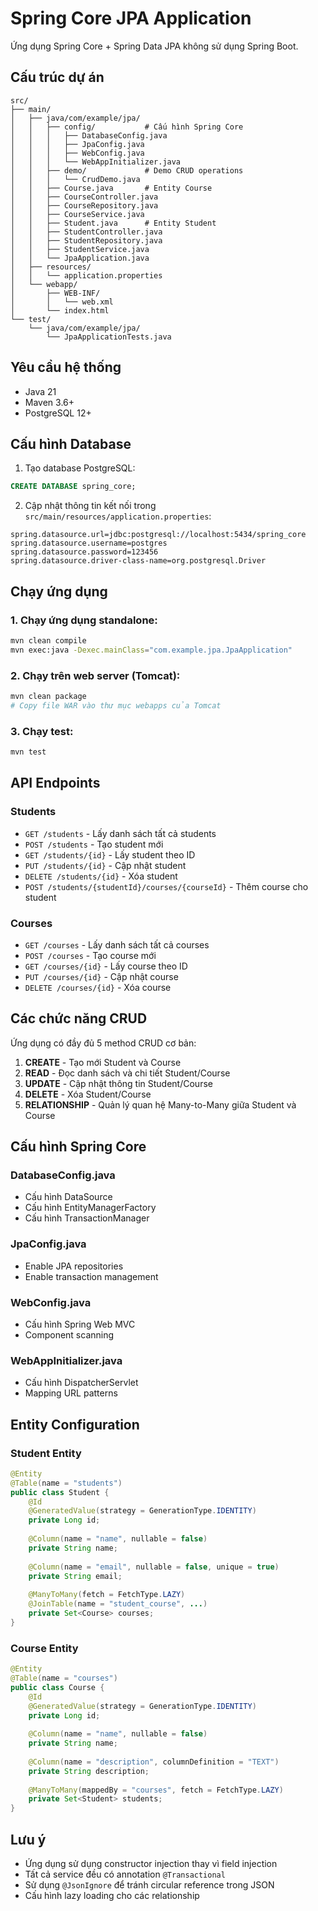 # Spring Core JPA Application

Ứng dụng Spring Core + Spring Data JPA không sử dụng Spring Boot.

## Cấu trúc dự án

```
src/
├── main/
│   ├── java/com/example/jpa/
│   │   ├── config/           # Cấu hình Spring Core
│   │   │   ├── DatabaseConfig.java
│   │   │   ├── JpaConfig.java
│   │   │   ├── WebConfig.java
│   │   │   └── WebAppInitializer.java
│   │   ├── demo/             # Demo CRUD operations
│   │   │   └── CrudDemo.java
│   │   ├── Course.java       # Entity Course
│   │   ├── CourseController.java
│   │   ├── CourseRepository.java
│   │   ├── CourseService.java
│   │   ├── Student.java      # Entity Student
│   │   ├── StudentController.java
│   │   ├── StudentRepository.java
│   │   ├── StudentService.java
│   │   └── JpaApplication.java
│   ├── resources/
│   │   └── application.properties
│   └── webapp/
│       ├── WEB-INF/
│       │   └── web.xml
│       └── index.html
└── test/
    └── java/com/example/jpa/
        └── JpaApplicationTests.java
```

## Yêu cầu hệ thống

- Java 21
- Maven 3.6+
- PostgreSQL 12+

## Cấu hình Database

1. Tạo database PostgreSQL:
```sql
CREATE DATABASE spring_core;
```

2. Cập nhật thông tin kết nối trong `src/main/resources/application.properties`:
```properties
spring.datasource.url=jdbc:postgresql://localhost:5434/spring_core
spring.datasource.username=postgres
spring.datasource.password=123456
spring.datasource.driver-class-name=org.postgresql.Driver
```

## Chạy ứng dụng

### 1. Chạy ứng dụng standalone:
```bash
mvn clean compile
mvn exec:java -Dexec.mainClass="com.example.jpa.JpaApplication"
```

### 2. Chạy trên web server (Tomcat):
```bash
mvn clean package
# Copy file WAR vào thư mục webapps của Tomcat
```

### 3. Chạy test:
```bash
mvn test
```

## API Endpoints

### Students
- `GET /students` - Lấy danh sách tất cả students
- `POST /students` - Tạo student mới
- `GET /students/{id}` - Lấy student theo ID
- `PUT /students/{id}` - Cập nhật student
- `DELETE /students/{id}` - Xóa student
- `POST /students/{studentId}/courses/{courseId}` - Thêm course cho student

### Courses
- `GET /courses` - Lấy danh sách tất cả courses
- `POST /courses` - Tạo course mới
- `GET /courses/{id}` - Lấy course theo ID
- `PUT /courses/{id}` - Cập nhật course
- `DELETE /courses/{id}` - Xóa course

## Các chức năng CRUD

Ứng dụng có đầy đủ 5 method CRUD cơ bản:

1. **CREATE** - Tạo mới Student và Course
2. **READ** - Đọc danh sách và chi tiết Student/Course
3. **UPDATE** - Cập nhật thông tin Student/Course
4. **DELETE** - Xóa Student/Course
5. **RELATIONSHIP** - Quản lý quan hệ Many-to-Many giữa Student và Course

## Cấu hình Spring Core

### DatabaseConfig.java
- Cấu hình DataSource
- Cấu hình EntityManagerFactory
- Cấu hình TransactionManager

### JpaConfig.java
- Enable JPA repositories
- Enable transaction management

### WebConfig.java
- Cấu hình Spring Web MVC
- Component scanning

### WebAppInitializer.java
- Cấu hình DispatcherServlet
- Mapping URL patterns

## Entity Configuration

### Student Entity
```java
@Entity
@Table(name = "students")
public class Student {
    @Id
    @GeneratedValue(strategy = GenerationType.IDENTITY)
    private Long id;
    
    @Column(name = "name", nullable = false)
    private String name;
    
    @Column(name = "email", nullable = false, unique = true)
    private String email;
    
    @ManyToMany(fetch = FetchType.LAZY)
    @JoinTable(name = "student_course", ...)
    private Set<Course> courses;
}
```

### Course Entity
```java
@Entity
@Table(name = "courses")
public class Course {
    @Id
    @GeneratedValue(strategy = GenerationType.IDENTITY)
    private Long id;
    
    @Column(name = "name", nullable = false)
    private String name;
    
    @Column(name = "description", columnDefinition = "TEXT")
    private String description;
    
    @ManyToMany(mappedBy = "courses", fetch = FetchType.LAZY)
    private Set<Student> students;
}
```

## Lưu ý

- Ứng dụng sử dụng constructor injection thay vì field injection
- Tất cả service đều có annotation `@Transactional`
- Sử dụng `@JsonIgnore` để tránh circular reference trong JSON
- Cấu hình lazy loading cho các relationship 